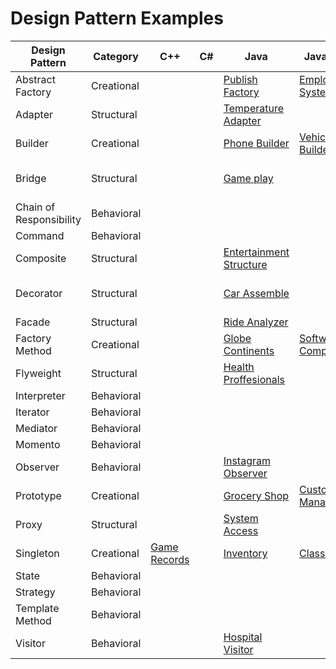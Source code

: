 # Design Pattern Examples

| Design Pattern | Category | C++ | C# | Java | JavaScript | Python | Ruby |
|---|---|---|---|---|---|---|---|
| Abstract Factory | Creational |   |   |[Publish Factory](abstract-factory-java/)   |  [Employee System](AbstractFactory-NodeJS/) |[Car Factory](abstract-factory-python/)   |   |
| Adapter | Structural |   |   |[Temperature Adapter](adapter-java/) |   |[smartphone battery](adapter-python/)|   |
| Builder | Creational |   |   |[Phone Builder](builder-java/) |  [Vehicle Builder](Builder-NodeJS/) | [Plane Builder](builder-python/)  |[Construction Management](design-pattern-Ruby/builder-Ruby)|
| Bridge | Structural |   |   |[Game play](bridge-java/)   |   |[Ford Mustang Variants](bridge-python/)   |   |
| Chain of Responsibility | Behavioral |   |   |   |   |   |   |
| Command | Behavioral |   |   |   |   |   |   |
| Composite | Structural |   |   | [Entertainment Structure](composite-java/)  |   |[Grocery Store Items](composite-python/)|   |
| Decorator | Structural |   |   | [Car Assemble](decorator-java/) |   |[Distance Units Conversion](decorator-python/)|   |
| Facade | Structural |   |   |[Ride Analyzer](facade-java/)   |   |   |   |
| Factory Method | Creational |   |   |[Globe Continents](FactoryMethod-Java/)| [Software Company](factory-method-js/)  |[Converter](factory-method-python/)   |[Gym Membership](design-patterns-Ruby/factory-ruby)|
| Flyweight | Structural |   |   |[Health Proffesionals](Flyweight-Java/)   |   |[Bank Accounts](flyweight-python/)   |   |
| Interpreter | Behavioral |   |   |   |   |   |   |
| Iterator | Behavioral |   |   |   |   |   |   |
| Mediator | Behavioral |   |   |   |   |   |   |
| Momento | Behavioral |   |   |   |   |   |   |
| Observer | Behavioral |   |   |[Instagram Observer](Observer-Java/)   |   |   |   |
| Prototype | Creational |   |   | [Grocery Shop](Prototype-Java/) |[Customer Management](Prototype-NodeJS/)   |[Temperature Measurement](prototype-python/)   |[Laptop](design-patterns-Ruby/prototype-ruby)|
| Proxy | Structural |   |   | [System Access](Proxy-Java/)  |   |[Area Calculator](proxy-python/)   |   |
| Singleton | Creational | [Game Records](singleton-cpp/) |   | [Inventory](singleton-java/) |[Class Check](singleton-NodeJS/)   |[PhoneBook](singleton-python/)   |   |
| State | Behavioral |   |   |   |   |   |   |
| Strategy | Behavioral |   |   |   |   |   |   |
| Template Method | Behavioral |   |   |   |   |   |   |
| Visitor | Behavioral |   |   |[Hospital Visitor](Visitor-Java/)   |   |   |   |